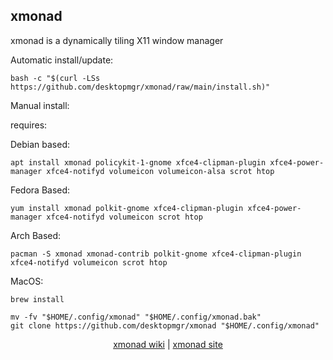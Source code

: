 ## xmonad  
  
xmonad is a dynamically tiling X11 window manager  
  
Automatic install/update:

```shell
bash -c "$(curl -LSs https://github.com/desktopmgr/xmonad/raw/main/install.sh)"
```

Manual install:
  
requires:

Debian based:

```shell
apt install xmonad policykit-1-gnome xfce4-clipman-plugin xfce4-power-manager xfce4-notifyd volumeicon volumeicon-alsa scrot htop
```  

Fedora Based:

```shell
yum install xmonad polkit-gnome xfce4-clipman-plugin xfce4-power-manager xfce4-notifyd volumeicon scrot htop
```  

Arch Based:

```shell
pacman -S xmonad xmonad-contrib polkit-gnome xfce4-clipman-plugin xfce4-notifyd volumeicon scrot htop
```  

MacOS:  

```shell
brew install
```
  
```shell
mv -fv "$HOME/.config/xmonad" "$HOME/.config/xmonad.bak"
git clone https://github.com/desktopmgr/xmonad "$HOME/.config/xmonad"
```
  
<p align=center>
  <a href="https://wiki.archlinux.org/index.php/xmonad" target="_blank" rel="noopener noreferrer">xmonad wiki</a>  |  
  <a href="https://xmonad.org" target="_blank" rel="noopener noreferrer">xmonad site</a>
</p>  
